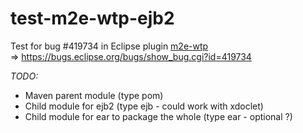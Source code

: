 test-m2e-wtp-ejb2
=================

Test for bug #419734 in Eclipse plugin [m2e-wtp](http://www.eclipse.org/m2e-wtp/)  
=> https://bugs.eclipse.org/bugs/show_bug.cgi?id=419734

_TODO:_

* Maven parent module (type pom)
* Child module for ejb2 (type ejb - could work with xdoclet)
* Child module for ear to package the whole (type ear - optional ?)

